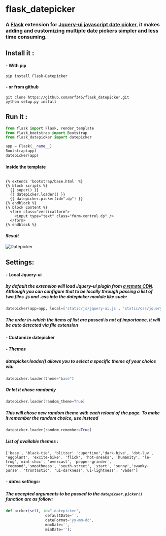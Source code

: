 # flask_datepicker
### A [Flask][a29e93c5] extension for [Jquery-ui javascript date picker][3dec2ee7], it makes adding and customizing multiple date pickers simpler and less time consuming.

  [a29e93c5]: http://flask.pocoo.org/ "Flask website"
  [3dec2ee7]: https://jqueryui.com/datepicker/ "Jquery-ui datepicker"

## Install it :
#### - With pip
`pip install Flask-Datepicker` <br />
#### - or from github
`git clone https://github.com/mrf345/flask_datepicker.git`<br />
`python setup.py install`
## Run it :
```python
from flask import Flask, render_template
from flask_bootstrap import Bootstrap
from flask_datepicker import datepicker

app = Flask(__name__)
Bootstrap(app)
datepicker(app)
```
#### inside the template

```jinja

{% extends 'bootstrap/base.html' %}
{% block scripts %}
  {{ super() }}
  {{ datepicker.loader() }}
  {{ datepicker.picker(id=".dp") }}
{% endblock %}
{% block content %}
  <form class="verticalform">
    <input type="text" class="form-control dp" />
  </form>
{% endblock %}

```
#### _Result_
![Datepicker](https://raw.githubusercontent.com/usb-resetter/usb-resetter.github.io/master/images/datepicker.png)

## Settings:
#### - Local Jquery-ui
##### by default the extension will load Jquery-ui plugin from [a remote CDN][25530337]. Although you can configure that to be locally through passing a list of two files .js and .css into the datepicker module like such:
```python
datepicker(app=app, local=['static/js/jquery-ui.js', 'static/css/jquery-ui.css'])
```
##### _The order in-which the items of list are passed is not of importance, it will be auto detected via file extension_

[25530337]: https://code.jquery.com/ui/ "Jquery-ui CDN"

#### - Customize datepicker
##### - Themes
##### datepicker.loader() allows you to select a specific theme of your choice via:
```python
datepicker.loader(theme="base")
```
##### _Or let it chose randomly_
```python
datepicker.loader(random_theme=True)
```
##### _This will chose new random theme with each reload of the page. To make it remember the random choice, use instead_
```python
datepicker.loader(random_remember=True)
```
##### _List of available themes :_
`
['base', 'black-tie', 'blitzer' 'cupertino','dark-hive', 'dot-luv', 'eggplant', 'excite-bike', 'flick', 'hot-sneaks', 'humanity', 'le-frog','mint-choc', 'overcast', 'pepper-grinder', 'redmond','smoothness', 'south-street', 'start', 'sunny','swanky-purse', 'trontastic', 'ui-darkness','ui-lightness', 'vader']
`

##### - dates settings:
##### The accepted arguments to be passed to the `datepicker.picker()` function are as follow:
```python
def picker(self, id=".datepicker",
                  defaultDate='',
                  dateFormat='yy-mm-dd',
                  maxDate='',
                  minDate=''):
```
